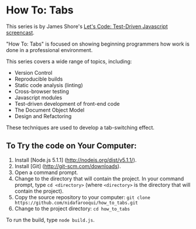 How To: Tabs
=============
This series is by James Shore's [Let's Code: Test-Driven Javascript screencast](http://www.letscodejavascript.com).

"How To: Tabs" is focused on showing beginning programmers how work is done in a professional environment.

This series covers a wide range of topics, including:

* Version Control
* Reproducible builds
* Static code analysis (linting)
* Cross-browser testing
* Javascript modules
* Test-driven development of front-end code
* The Document Object Model
* Design and Refactoring

These techniques are used to develop a tab-switching effect.

To Try the code on Your Computer:
----------------------------------

1. Install [Node.js  5.1.1] (http://nodejs.org/dist/v5.1.1/).
2. Install [Git] (http://git-scm.com/downloads).
3. Open a command prompt.
4. Change to the directory that will contain the project. In your command prompt,
   type `cd <directory>` (where `<directory>` is the directory that will contain the project).
5. Copy the source repository to your computer: `git clone https://github.com/nidafarooqui/how_to_tabs.git`
6. Change to the project directory: `cd how_to_tabs`

To run the build, type `node build.js`.

